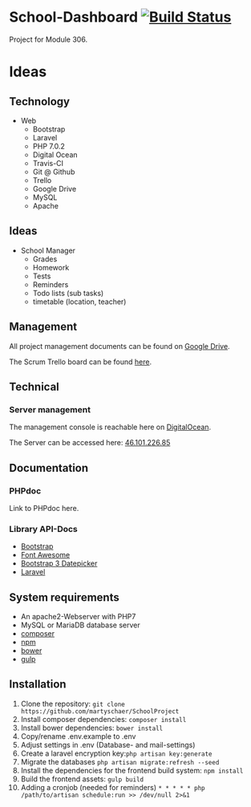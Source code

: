 # School-Dashboard [![Build Status](https://travis-ci.com/martyschaer/School-Dashboard.svg?token=TJhozVm4V6sqzmr5zGZF&branch=master)](https://travis-ci.com/martyschaer/School-Dashboard)
Project for Module 306.

# Ideas
## Technology
- Web
	- Bootstrap
	- Laravel
	- PHP 7.0.2
	- Digital Ocean
	- Travis-CI
	- Git @ Github
	- Trello
	- Google Drive
	- MySQL
	- Apache

## Ideas
- School Manager
	- Grades
	- Homework
	- Tests
	- Reminders
	- Todo lists (sub tasks)
	- timetable (location, teacher)

## Management
All project management documents can be found on [Google Drive](https://drive.google.com/drive/folders/0B817XkuekfgYS1luV2RRSHpVOG8).

The Scrum Trello board can be found [here](https://trello.com/b/Ol8jBTos/schoolproject).

## Technical
### Server management
The management console is reachable here on [DigitalOcean](https://cloud.digitalocean.com/droplets/10094949).

The Server can be accessed here: [46.101.226.85](http://46.101.226.85/)

## Documentation
### PHPdoc
Link to PHPdoc here.

### Library API-Docs
* [Bootstrap](http://getbootstrap.com/)
* [Font Awesome](https://fortawesome.github.io/Font-Awesome/)
* [Bootstrap 3 Datepicker](https://eonasdan.github.io/bootstrap-datetimepicker/)
* [Laravel](https://laravel.com/docs/5.2)

## System requirements
* An apache2-Webserver with PHP7
* MySQL or MariaDB database server
* [composer](https://getcomposer.org/)
* [npm](https://nodejs.org/)
* [bower](http://bower.io/)
* [gulp](http://gulpjs.com/)

## Installation
1. Clone the repository: `git clone https://github.com/martyschaer/SchoolProject`
2. Install composer dependencies: `composer install`
3. Install bower dependencies: `bower install`
4. Copy/rename .env.example to .env
5. Adjust settings in .env (Database- and mail-settings)
6. Create a laravel encryption key:`php artisan key:generate`
7. Migrate the databases `php artisan migrate:refresh --seed`
8. Install the dependencies for the frontend build system: `npm install`
9. Build the frontend assets: `gulp build`
10. Adding a cronjob (needed for reminders) `* * * * * php /path/to/artisan schedule:run >> /dev/null 2>&1`
